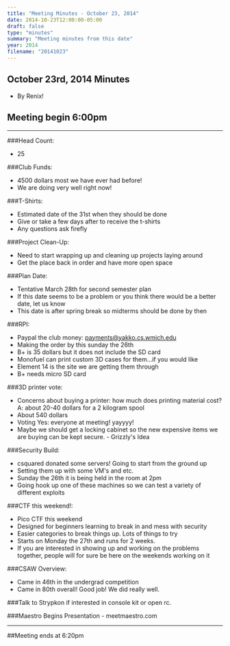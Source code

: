```yaml
---
title: "Meeting Minutes - October 23, 2014"
date: 2014-10-23T12:00:00-05:00
draft: false
type: "minutes"
summary: "Meeting minutes from this date"
year: 2014
filename: "20141023"
---
```


## October 23rd, 2014 Minutes
* By Renix!

## Meeting begin 6:00pm

 - - -

###Head Count:
* 25

###Club Funds:
* 4500 dollars most we have ever had before!
* We are doing very well right now! 

###T-Shirts:
* Estimated date of the 31st when they should be done
* Give or take a few days after to receive the t-shirts
* Any questions ask firefly

###Project Clean-Up:
* Need to start wrapping up and cleaning up projects laying around
* Get the place back in order and have more open space

###Plan Date:
* Tentative March 28th for second semester plan
* If this date seems to be a problem or you think there would be a better date, let us know
* This date is after spring break so midterms should be done by then

###RPI:
* Paypal the club money: payments@yakko.cs.wmich.edu
* Making the order by this sunday the 26th
* B+ is 35 dollars but it does not include the SD card
* Monofuel can print custom 3D cases for them...if you would like
* Element 14 is the site we are getting them through
* B+ needs micro SD card

###3D printer vote:
* Concerns about buying a printer: how much does printing material cost? A: about 20-40 dollars for a 2 kilogram spool
* About 540 dollars
* Voting Yes: everyone at meeting! yayyyy!
* Maybe we should get a locking cabinet so the new expensive items we are buying can be kept secure. - Grizzly's Idea

###Security Build:
* csquared donated some servers! Going to start from the ground up
* Setting them up with some VM's and etc.
* Sunday the 26th it is being held in the room at 2pm
* Going hook up one of these machines so we can test a variety of different exploits

###CTF this weekend!:
* Pico CTF this weekend
* Designed for beginners learning to break in and mess with security
* Easier categories to break things up. Lots of things to try
* Starts on Monday the 27th and runs for 2 weeks.
* If you are interested in showing up and working on the problems together, people will for sure be here on the weekends working on it

###CSAW Overview:
* Came in 46th in the undergrad competition
* Came in 80th overall! Good job! We did really well.

###Talk to Strypkon if interested in console kit or open rc.

###Maestro Begins Presentation - meetmaestro.com

- - - 

##Meeting ends at 6:20pm
